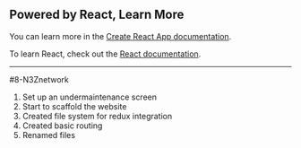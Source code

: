 ## Powered by React, Learn More

You can learn more in the [Create React App documentation](https://facebook.github.io/create-react-app/docs/getting-started).

To learn React, check out the [React documentation](https://reactjs.org/).

---

#8-N3Znetwork

1. Set up an undermaintenance screen
2. Start to scaffold the website
3. Created file system for redux integration
4. Created basic routing
5. Renamed files
